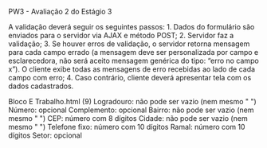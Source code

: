 PW3 - Avaliação 2 do Estágio 3

A validação deverá seguir os seguintes passos:
    1. Dados do formulário são enviados para o servidor via AJAX e método POST;
    2. Servidor faz a validação;
    3. Se houver erros de validação, o servidor retorna mensagem para cada campo errado 
            (a mensagem deve ser personalizada por campo e esclarecedora, não será aceito mensagem genérica do tipo: 
            “erro no campo x”). O cliente exibe todas as mensagens de erro recebidas ao lado de cada campo com erro;
    4. Caso contrário, cliente deverá apresentar tela com os dados cadastrados. 

Bloco E
    Trabalho.html (9)
        Logradouro: não pode ser vazio (nem mesmo " ") 
        Número: opcional 
        Complemento: opcional 
        Bairro: não pode ser vazio (nem mesmo " ") 
        CEP: número com 8 dígitos 
        Cidade: não pode ser vazio (nem mesmo " ") 
        Telefone fixo: número com 10 dígitos 
        Ramal: número com 10 dígitos 
        Setor: opcional
